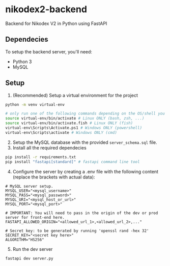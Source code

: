# nikodex2-backend
Backend for Nikodex V2 in Python using FastAPI

## Dependecies
To setup the backend server, you'll need:
- Python 3
- MySQL

## Setup
1. (Recommended) Setup a virtual environment for the project
```bash
python -m venv virtual-env

# only run one of the following commands depending on the OS/shell you're using
source virtual-env/bin/activate # Linux ONLY (bash, zsh, ...)
source virtual-env/bin/activate.fish # Linux ONLY (fish)
virtual-env\Scripts\Activate.ps1 # Windows ONLY (powershell)
virtual-env\Scripts\activate # Windows ONLY (cmd)
```
2. Setup the MySQL database with the provided `server_schema.sql` file.
3. Install all the required dependecies
```bash
pip install -r requirements.txt
pip install "fastapi[standard]" # fastapi command line tool
```
4. Configure the server by creating a .env file with the following content (replace the brackets with actual data):
```
# MySQL server setup.
MYSQL_USER="<mysql_username>"
MYSQL_PASS="<mysql_password>"
MYSQL_URI="<mysql_host_or_url>"
MYSQL_PORT="<mysql_port>"

# IMPORTANT: You will need to pass in the origin of the dev or prod server for front-end here.
FASTAPI_ALLOWED_ORIGIN="<allowed_url_1>,<allowed_url_2>,..."

# Secret key: to be generated by running 'openssl rand -hex 32'
SECRET_KEY="<secret key here>"
ALGORITHM="HS256"
```
5. Run the dev server
```
fastapi dev server.py
```

